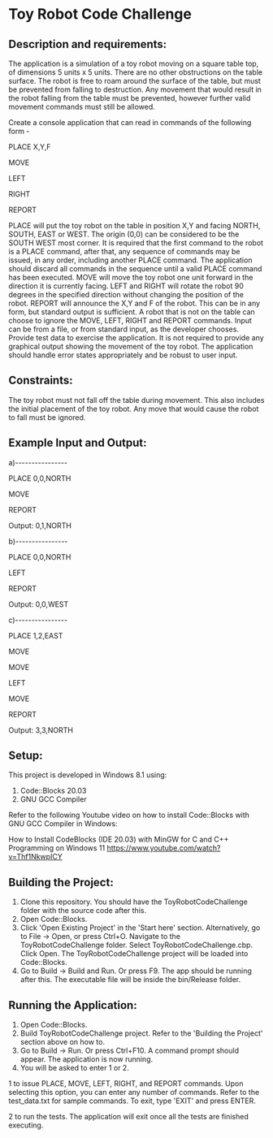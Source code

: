 # Toy Robot Code Challenge

## Description and requirements:

The application is a simulation of a toy robot moving on a square table top, of dimensions 5 units x 5 units. There are no other obstructions on the table surface. The robot is free to roam around the surface of the table, but must be prevented from falling to destruction. Any movement that would result in the robot falling from the table must be prevented, however further valid movement commands must still be allowed.

Create a console application that can read in commands of the following form -

PLACE X,Y,F

MOVE

LEFT

RIGHT

REPORT

PLACE will put the toy robot on the table in position X,Y and facing NORTH, SOUTH, EAST or WEST. The origin (0,0) can be considered to be the SOUTH WEST most corner. It is required that the first command to the robot is a PLACE command, after that, any sequence of commands may be issued, in any order, including another PLACE command. The application should discard all commands in the sequence until a valid PLACE command has been executed.
MOVE will move the toy robot one unit forward in the direction it is currently facing.
LEFT and RIGHT will rotate the robot 90 degrees in the specified direction without changing the position of the robot. REPORT will announce the X,Y and F of the robot. This can be in any form, but standard output is sufficient.
A robot that is not on the table can choose to ignore the MOVE, LEFT, RIGHT and REPORT commands.
Input can be from a file, or from standard input, as the developer chooses.
Provide test data to exercise the application.
It is not required to provide any graphical output showing the movement of the toy robot.
The application should handle error states appropriately and be robust to user input.

## Constraints:
The toy robot must not fall off the table during movement. This also includes the initial placement of the toy robot. Any move that would cause the robot to fall must be ignored.

## Example Input and Output:

a)----------------

PLACE 0,0,NORTH

MOVE

REPORT

Output: 0,1,NORTH


b)----------------

PLACE 0,0,NORTH

LEFT

REPORT

Output: 0,0,WEST


c)----------------

PLACE 1,2,EAST

MOVE

MOVE

LEFT

MOVE

REPORT

Output: 3,3,NORTH

## Setup:
This project is developed in Windows 8.1 using:
1. Code::Blocks 20.03
2. GNU GCC Compiler

Refer to the following Youtube video on how to install Code::Blocks with GNU GCC Compiler in Windows:

How to Install CodeBlocks (IDE 20.03) with MinGW for C and C++ Programming on Windows 11
https://www.youtube.com/watch?v=Thf1NkwpICY

## Building the Project:
1. Clone this repository. You should have the ToyRobotCodeChallenge folder with the source code after this.
2. Open Code::Blocks.
3. Click 'Open Existing Project' in the 'Start here' section. Alternatively, go to File -> Open, or press Ctrl+O. Navigate to the ToyRobotCodeChallenge folder. Select ToyRobotCodeChallenge.cbp. Click Open. The ToyRobotCodeChallenge project will be loaded into Code::Blocks.
4. Go to Build -> Build and Run. Or press F9. The app should be running after this. The executable file will be inside the bin/Release folder.

## Running the Application:
1. Open Code::Blocks.
2. Build ToyRobotCodeChallenge project. Refer to the 'Building the Project' section above on how to.
3. Go to Build -> Run. Or press Ctrl+F10. A command prompt should appear. The application is now running.
4. You will be asked to enter 1 or 2.

1 to issue PLACE, MOVE, LEFT, RIGHT, and REPORT commands. Upon selecting this option, you can enter any number of commands. Refer to the test_data.txt for sample commands. To exit, type 'EXIT' and press ENTER.

2 to run the tests. The application will exit once all the tests are finished executing.
